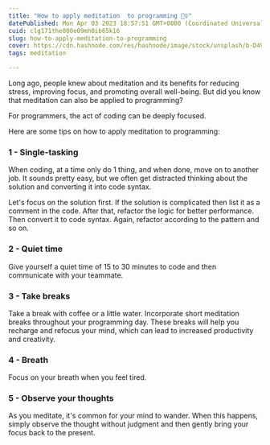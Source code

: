 ```yaml
---
title: "How to apply meditation  to programming 🧘‍♀️"
datePublished: Mon Apr 03 2023 18:57:51 GMT+0000 (Coordinated Universal Time)
cuid: clg171the000e09mh0ib65k16
slug: how-to-apply-meditation-to-programming
cover: https://cdn.hashnode.com/res/hashnode/image/stock/unsplash/b-D49Jfn7_4/upload/cfa8475375d3b98bfc29a8972bafe653.jpeg
tags: meditation

---
```


Long ago, people knew about meditation and its benefits for reducing stress, improving focus, and promoting overall well-being. But did you know that meditation can also be applied to programming?

For programmers, the act of coding can be deeply focused.

Here are some tips on how to apply meditation to programming:

### 1 - Single-tasking

When coding, at a time only do 1 thing, and when done, move on to another job. It sounds pretty easy, but we often get distracted thinking about the solution and converting it into code syntax.

Let's focus on the solution first. If the solution is complicated then list it as a comment in the code. After that, refactor the logic for better performance. Then convert it to code syntax. Again, refactor according to the pattern and so on.

### 2 - Quiet time

Give yourself a quiet time of 15 to 30 minutes to code and then communicate with your teammate.

### 3 - Take breaks

Take a break with coffee or a little water. Incorporate short meditation breaks throughout your programming day. These breaks will help you recharge and refocus your mind, which can lead to increased productivity and creativity.

### 4 - Breath

Focus on your breath when you feel tired.

### 5 - Observe your thoughts

As you meditate, it's common for your mind to wander. When this happens, simply observe the thought without judgment and then gently bring your focus back to the present.